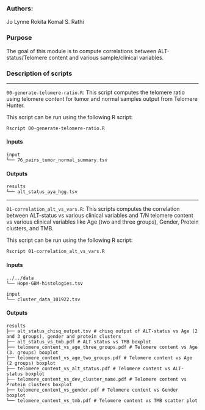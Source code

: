 
### Authors: 

Jo Lynne Rokita
Komal S. Rathi

### Purpose

The goal of this module is to compute correlations between ALT-status/Telomere content and various sample/clinical variables. 

### Description of scripts

***
`00-generate-telomere-ratio.R`: This script computes the telomere ratio using telomere content for tumor and normal samples output from Telomere Hunter.

This script can be run using the following R script:

```
Rscript 00-generate-telomere-ratio.R
```

#### Inputs

```
input
└── 76_pairs_tumor_normal_summary.tsv
```

#### Outputs

```
results
└── alt_status_aya_hgg.tsv
```

***

`01-correlation_alt_vs_vars.R`: This scripts computes the correlation between ALT-status vs various clinical variables and T/N telomere content vs various clinical variables like Age (two and three groups), Gender, Protein clusters, and TMB.

This script can be run using the following R script:

```
Rscript 01-correlation_alt_vs_vars.R
```

#### Inputs

```
../../data
└── Hope-GBM-histologies.tsv

input
└── cluster_data_101922.tsv
```

#### Outputs 

```
results
├── alt_status_chisq_output.tsv # chisq output of ALT-status vs Age (2 and 3 groups), gender and protein clusters
├── alt_status_vs_tmb.pdf # ALT status vs TMB boxplot
├── telomere_content_vs_age_three_groups.pdf # Telomere content vs Age (3. groups) boxplot
├── telomere_content_vs_age_two_groups.pdf # Telomere content vs Age (2 groups) boxplot
├── telomere_content_vs_alt_status.pdf # Telomere content vs ALT-status boxplot
├── telomere_content_vs_dev_cluster_name.pdf # Telomere content vs Protein clusters boxplot
├── telomere_content_vs_gender.pdf # Telomere content vs Gender boxplot
└── telomere_content_vs_tmb.pdf # Telomere content vs TMB scatter plot
```
